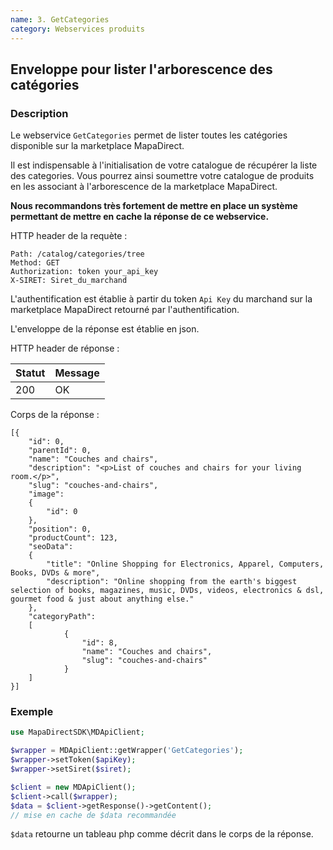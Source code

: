 ```yaml
---
name: 3. GetCategories
category: Webservices produits
---
```



## Enveloppe pour lister l'arborescence des catégories ##


### Description ###

Le webservice `GetCategories` permet de lister toutes les catégories disponible sur la marketplace MapaDirect.

Il est indispensable à l'initialisation de votre catalogue de récupérer la liste des categories.
Vous pourrez ainsi soumettre votre catalogue de produits en les associant à l'arborescence de
la marketplace MapaDirect.

**Nous recommandons très fortement de mettre en place un système permettant de mettre en cache la réponse de ce webservice.**

HTTP header de la requète :

```
Path: /catalog/categories/tree
Method: GET
Authorization: token your_api_key
X-SIRET: Siret_du_marchand
```

L'authentification est établie à partir du token `Api Key` du marchand sur la marketplace MapaDirect retourné par l'authentification.

L'enveloppe de la réponse est établie en json.

HTTP header de réponse :

| Statut | Message |
| ------ | ------ |
| 200 | OK |

Corps de la réponse :

```application/json
[{
    "id": 0,
    "parentId": 0,
    "name": "Couches and chairs",
    "description": "<p>List of couches and chairs for your living room.</p>",
    "slug": "couches-and-chairs",
    "image":
    {
        "id": 0
    },
    "position": 0,
    "productCount": 123,
    "seoData":
    {
        "title": "Online Shopping for Electronics, Apparel, Computers, Books, DVDs & more",
        "description": "Online shopping from the earth's biggest selection of books, magazines, music, DVDs, videos, electronics & dsl, gourmet food & just about anything else."
    },
    "categoryPath":
    [
            {
                "id": 8,
                "name": "Couches and chairs",
                "slug": "couches-and-chairs"
            }
    ]
}]
```



### Exemple ###

```php
use MapaDirectSDK\MDApiClient;

$wrapper = MDApiClient::getWrapper('GetCategories');
$wrapper->setToken($apiKey);
$wrapper->setSiret($siret);

$client = new MDApiClient();
$client->call($wrapper);
$data = $client->getResponse()->getContent();
// mise en cache de $data recommandée
```

`$data` retourne un tableau php comme décrit dans le corps de la réponse.
